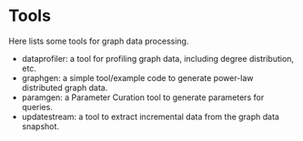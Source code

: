 # Tools

Here lists some tools for graph data processing.
- dataprofiler: a tool for profiling graph data, including degree distribution, etc.
- graphgen: a simple tool/example code to generate power-law distributed graph data.
- paramgen: a Parameter Curation tool to generate parameters for queries.
- updatestream: a tool to extract incremental data from the graph data snapshot.